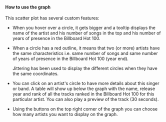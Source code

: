 #### How to use the graph

This scatter plot has several custom features:

- When you hover over a circle, it gets bigger and a tooltip displays the name of the artist and his number of songs in the top and his number of years of presence in the Billboard Hot 100.
  
- When a circle has a red outline, it means that two (or more) artists have the same characteristics i.e. same number of songs and same number of years of presence in the Billboard Hot 100 (year end). 
  
  Jittering has been used to display the different circles when they have the same coordinates.
  
- You can click on an artist's circle to have more details about this singer or band. A table will show up below the graph with the name, release year and rank of all the tracks ranked in the Billboard Hot 100 for this particular artist. You can also play a preview of the track (30 seconds).
  
- Using the buttons on the top right corner of the graph you can choose how many artists you want to display on the graph.